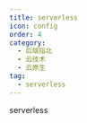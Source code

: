 ```yaml
---
title: serverless
icon: config
order: 4
category:
  - 后端指北
  - 云技术
  - 云原生
tag:
  - serverless
---
```


serverless